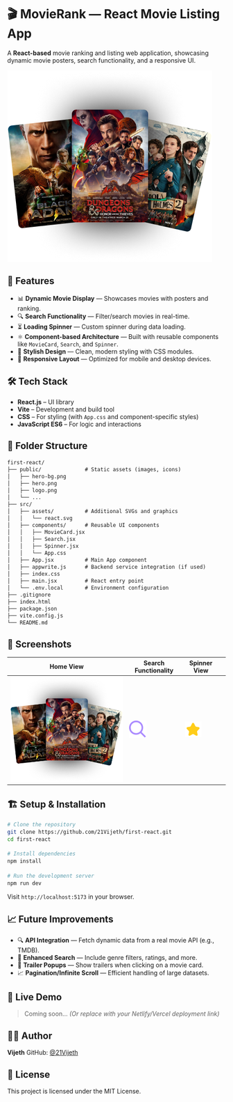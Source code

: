 # 🎬 MovieRank — React Movie Listing App

A **React-based** movie ranking and listing web application, showcasing dynamic movie posters, search functionality, and a responsive UI.

![App Banner](./public/hero.png) <!-- You can replace this with a real screenshot -->

## 🚀 Features

* 📊 **Dynamic Movie Display** — Showcases movies with posters and ranking.
* 🔍 **Search Functionality** — Filter/search movies in real-time.
* ⏳ **Loading Spinner** — Custom spinner during data loading.
* ⚛️ **Component-based Architecture** — Built with reusable components like `MovieCard`, `Search`, and `Spinner`.
* 🎨 **Stylish Design** — Clean, modern styling with CSS modules.
* 📱 **Responsive Layout** — Optimized for mobile and desktop devices.

## 🛠 Tech Stack

* **React.js** – UI library
* **Vite** – Development and build tool
* **CSS** – For styling (with `App.css` and component-specific styles)
* **JavaScript ES6** – For logic and interactions

## 📂 Folder Structure

```
first-react/
├── public/              # Static assets (images, icons)
│   ├── hero-bg.png
│   ├── hero.png
│   ├── logo.png
│   └── ...  
├── src/
│   ├── assets/          # Additional SVGs and graphics
│   │   └── react.svg
│   ├── components/      # Reusable UI components
│   │   ├── MovieCard.jsx
│   │   ├── Search.jsx
│   │   ├── Spinner.jsx
│   │   └── App.css
│   ├── App.jsx          # Main App component
│   ├── appwrite.js      # Backend service integration (if used)
│   ├── index.css
│   ├── main.jsx         # React entry point
│   └── .env.local       # Environment configuration
├── .gitignore
├── index.html
├── package.json
├── vite.config.js
└── README.md
```

## 📸 Screenshots

| Home View                  | Search Functionality           | Spinner View                  |                                        |
| -------------------------- | ------------------------------ | ----------------------------- | -------------------------------------- |
| ![Home](./public/hero.png) | ![Search](./public/search.svg) | ![Spinner](./public/star.svg) | <!-- Replace with real screenshots --> |

## 🏗️ Setup & Installation

```bash
# Clone the repository
git clone https://github.com/21Vijeth/first-react.git
cd first-react

# Install dependencies
npm install

# Run the development server
npm run dev
```

Visit `http://localhost:5173` in your browser.

## 📈 Future Improvements

* 🔍 **API Integration** — Fetch dynamic data from a real movie API (e.g., TMDB).
* 🌟 **Enhanced Search** — Include genre filters, ratings, and more.
* 🎥 **Trailer Popups** — Show trailers when clicking on a movie card.
* 📈 **Pagination/Infinite Scroll** — Efficient handling of large datasets.

## 🔗 Live Demo

> Coming soon… *(Or replace with your Netlify/Vercel deployment link)*

## 🙋‍♂️ Author

**Vijeth**
GitHub: [@21Vijeth](https://github.com/21Vijeth)

## 📄 License

This project is licensed under the MIT License.
